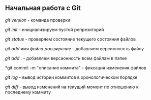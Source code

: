 ## Начальная работа с Git

*git version* - команда проверки

*git init* - инициализируем пустой репрезиторий 

*git status* - проверяем состояние текущего состояния файлов

*git add имя файла.расширение* - добавляем версионность файлу

*git add .* - добавляем версионность всем файлам в папке

*git commit -m "описание коммита" - фиксация изменения файлов

*git log* - вывод истории коммитов в хронологическом порядке

*git diff* - вывод изменений на текущий момент по отношению к последнему коммиту
